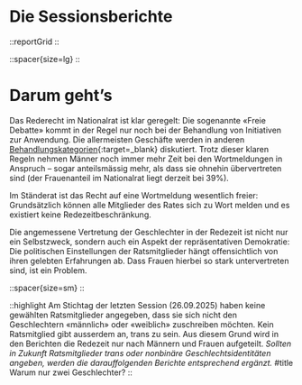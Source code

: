 # Die Sessionsberichte

::reportGrid
::

::spacer{size=lg}
::

# Darum geht’s
Das Rederecht im Nationalrat ist klar geregelt: Die sogenannte «Freie Debatte» kommt in der Regel nur noch bei der Behandlung von Initiativen zur Anwendung. Die allermeisten Geschäfte werden in anderen [Behandlungskategorien](https://www.parlament.ch/de/%C3%BCber-das-parlament/parlamentsw%C3%B6rterbuch/parlamentsw%C3%B6rterbuch-detail?WordId=64){:target=_blank} diskutiert. Trotz dieser klaren Regeln nehmen Männer noch immer mehr Zeit bei den Wortmeldungen in Anspruch – sogar anteilsmässig mehr, als dass sie ohnehin übervertreten sind (der Frauenanteil im Nationalrat liegt derzeit bei 39%).

Im Ständerat ist das Recht auf eine Wortmeldung wesentlich freier: Grundsätzlich können alle Mitglieder des Rates sich zu Wort melden und es existiert keine Redezeitbeschränkung.

Die angemessene Vertretung der Geschlechter in der Redezeit ist nicht nur ein Selbstzweck, sondern auch ein Aspekt der repräsentativen Demokratie: Die politischen Einstellungen der Ratsmitglieder hängt offensichtlich von ihren gelebten Erfahrungen ab. Dass Frauen hierbei so stark untervertreten sind, ist ein Problem.

::spacer{size=sm}
::

::highlight
Am Stichtag der letzten Session (26.09.2025) haben keine gewählten Ratsmitglieder angegeben, dass sie sich nicht den Geschlechtern «männlich» oder «weiblich» zuschreiben möchten. Kein Ratsmitglied gibt ausserdem an, trans zu sein. Aus diesem Grund wird in den Berichten die Redezeit nur nach Männern und Frauen aufgeteilt. *Sollten in Zukunft Ratsmitglieder trans oder nonbinäre Geschlechtsidentitäten angeben, werden die darauffolgenden Berichte entsprechend ergänzt.*
#title
Warum nur zwei Geschlechter?
::